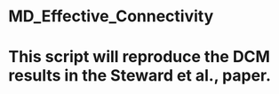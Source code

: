 # MD_Effective_Connectivity

# This script will reproduce the DCM results in the Steward et al., paper.
